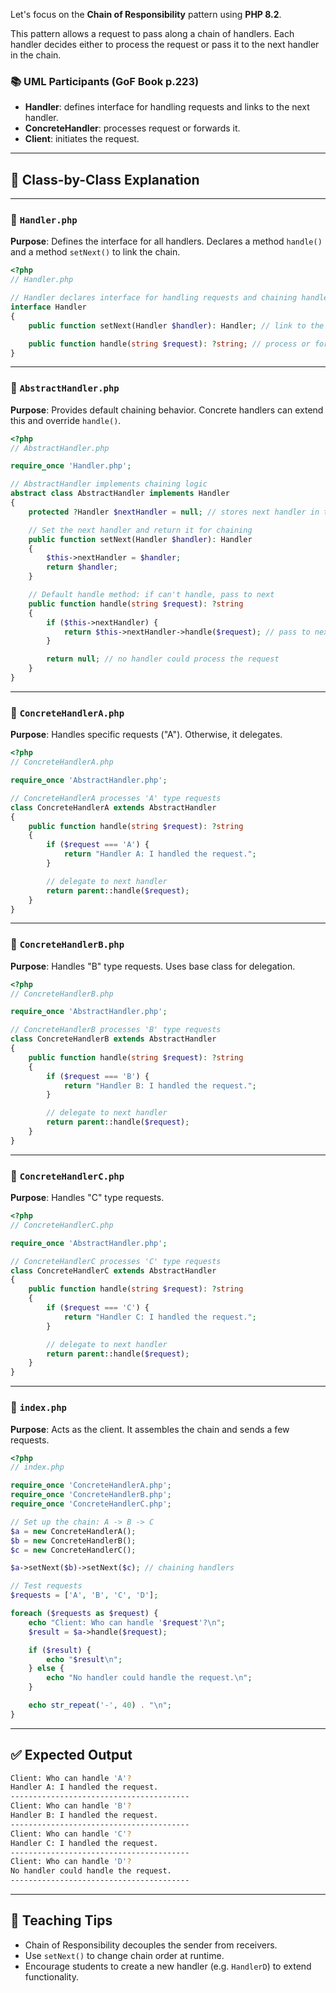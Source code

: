 Let's focus on the **Chain of Responsibility** pattern using **PHP 8.2**.

This pattern allows a request to pass along a chain of handlers. Each handler decides either to process the request or pass it to the next handler in the chain.

### 📚 UML Participants (GoF Book p.223)

* **Handler**: defines interface for handling requests and links to the next handler.
* **ConcreteHandler**: processes request or forwards it.
* **Client**: initiates the request.

---

## 🧩 Class-by-Class Explanation

---

### 🔹 `Handler.php`

**Purpose**:
Defines the interface for all handlers. Declares a method `handle()` and a method `setNext()` to link the chain.

```php
<?php
// Handler.php

// Handler declares interface for handling requests and chaining handlers
interface Handler
{
    public function setNext(Handler $handler): Handler; // link to the next handler

    public function handle(string $request): ?string; // process or forward the request
}
```

---

### 🔹 `AbstractHandler.php`

**Purpose**:
Provides default chaining behavior. Concrete handlers can extend this and override `handle()`.

```php
<?php
// AbstractHandler.php

require_once 'Handler.php';

// AbstractHandler implements chaining logic
abstract class AbstractHandler implements Handler
{
    protected ?Handler $nextHandler = null; // stores next handler in the chain

    // Set the next handler and return it for chaining
    public function setNext(Handler $handler): Handler
    {
        $this->nextHandler = $handler;
        return $handler;
    }

    // Default handle method: if can't handle, pass to next
    public function handle(string $request): ?string
    {
        if ($this->nextHandler) {
            return $this->nextHandler->handle($request); // pass to next
        }

        return null; // no handler could process the request
    }
}
```

---

### 🔹 `ConcreteHandlerA.php`

**Purpose**:
Handles specific requests ("A"). Otherwise, it delegates.

```php
<?php
// ConcreteHandlerA.php

require_once 'AbstractHandler.php';

// ConcreteHandlerA processes 'A' type requests
class ConcreteHandlerA extends AbstractHandler
{
    public function handle(string $request): ?string
    {
        if ($request === 'A') {
            return "Handler A: I handled the request.";
        }

        // delegate to next handler
        return parent::handle($request);
    }
}
```

---

### 🔹 `ConcreteHandlerB.php`

**Purpose**:
Handles "B" type requests. Uses base class for delegation.

```php
<?php
// ConcreteHandlerB.php

require_once 'AbstractHandler.php';

// ConcreteHandlerB processes 'B' type requests
class ConcreteHandlerB extends AbstractHandler
{
    public function handle(string $request): ?string
    {
        if ($request === 'B') {
            return "Handler B: I handled the request.";
        }

        // delegate to next handler
        return parent::handle($request);
    }
}
```

---

### 🔹 `ConcreteHandlerC.php`

**Purpose**:
Handles "C" type requests.

```php
<?php
// ConcreteHandlerC.php

require_once 'AbstractHandler.php';

// ConcreteHandlerC processes 'C' type requests
class ConcreteHandlerC extends AbstractHandler
{
    public function handle(string $request): ?string
    {
        if ($request === 'C') {
            return "Handler C: I handled the request.";
        }

        // delegate to next handler
        return parent::handle($request);
    }
}
```

---

### 🚀 `index.php`

**Purpose**:
Acts as the client. It assembles the chain and sends a few requests.

```php
<?php
// index.php

require_once 'ConcreteHandlerA.php';
require_once 'ConcreteHandlerB.php';
require_once 'ConcreteHandlerC.php';

// Set up the chain: A -> B -> C
$a = new ConcreteHandlerA();
$b = new ConcreteHandlerB();
$c = new ConcreteHandlerC();

$a->setNext($b)->setNext($c); // chaining handlers

// Test requests
$requests = ['A', 'B', 'C', 'D'];

foreach ($requests as $request) {
    echo "Client: Who can handle '$request'?\n";
    $result = $a->handle($request);

    if ($result) {
        echo "$result\n";
    } else {
        echo "No handler could handle the request.\n";
    }

    echo str_repeat('-', 40) . "\n";
}
```

---

## ✅ Expected Output

```bash
Client: Who can handle 'A'?
Handler A: I handled the request.
----------------------------------------
Client: Who can handle 'B'?
Handler B: I handled the request.
----------------------------------------
Client: Who can handle 'C'?
Handler C: I handled the request.
----------------------------------------
Client: Who can handle 'D'?
No handler could handle the request.
----------------------------------------
```

---

## 🧠 Teaching Tips

* Chain of Responsibility decouples the sender from receivers.
* Use `setNext()` to change chain order at runtime.
* Encourage students to create a new handler (e.g. `HandlerD`) to extend functionality.

